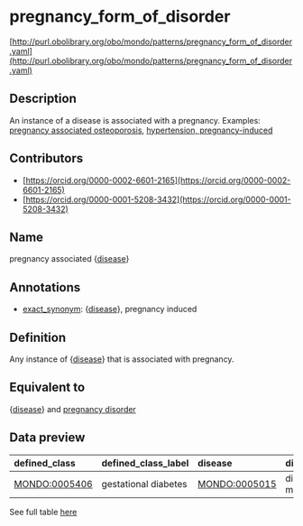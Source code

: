 # pregnancy_form_of_disorder 

[http://purl.obolibrary.org/obo/mondo/patterns/pregnancy_form_of_disorder.yaml](http://purl.obolibrary.org/obo/mondo/patterns/pregnancy_form_of_disorder.yaml)
## Description 

An instance of a disease is associated with a pregnancy. Examples: [pregnancy associated osteoporosis](http://purl.obolibrary.org/obo/MONDO_0100194), [hypertension, pregnancy-induced](http://purl.obolibrary.org/obo/MONDO_0024664)
## Contributors 
* [https://orcid.org/0000-0002-6601-2165](https://orcid.org/0000-0002-6601-2165) 
* [https://orcid.org/0000-0001-5208-3432](https://orcid.org/0000-0001-5208-3432) 
## Name 

pregnancy associated {[disease](http://purl.obolibrary.org/obo/MONDO_0000001)}

## Annotations 

* [exact_synonym](http://www.geneontology.org/formats/oboInOwl#hasExactSynonym): {[disease](http://purl.obolibrary.org/obo/MONDO_0000001)}, pregnancy induced

## Definition 

Any instance of {[disease](http://purl.obolibrary.org/obo/MONDO_0000001)} that is associated with pregnancy.

## Equivalent to 

{[disease](http://purl.obolibrary.org/obo/MONDO_0000001)} and [pregnancy disorder](http://purl.obolibrary.org/obo/MONDO_0024575)

## Data preview 
| defined_class                                | defined_class_label   | disease                                      | disease_label     |
|:---------------------------------------------|:----------------------|:---------------------------------------------|:------------------|
| [MONDO:0005406](http://purl.obolibrary.org/obo/MONDO_0005406) | gestational diabetes  | [MONDO:0005015](http://purl.obolibrary.org/obo/MONDO_0005015) | diabetes mellitus |

See full table [here](https://github.com/monarch-initiative/mondo/blob/master/src/patterns/data/matches/pregnancy_form_of_disorder.tsv) 
